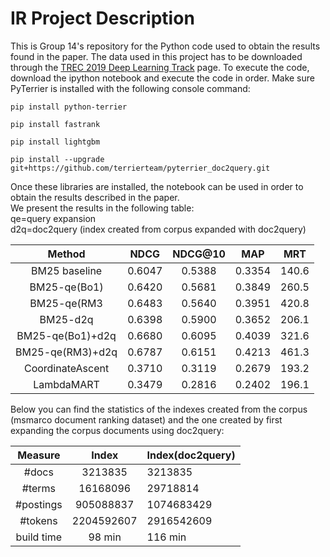 # IR Project Description

This is Group 14's repository for the Python code used to obtain the results found in the paper. The data used in this project has to be downloaded through the [TREC 2019 Deep Learning Track](https://microsoft.github.io/msmarco/TREC-Deep-Learning-2019.html) page. To execute the code, download the ipython notebook and execute the code in order. Make sure PyTerrier is installed with the following console command:

``
pip install python-terrier
``

``
pip install fastrank
``

``
pip install lightgbm
``

``
pip install --upgrade git+https://github.com/terrierteam/pyterrier_doc2query.git
``

Once these libraries are installed,  the notebook can be used in order to obtain the results described in the paper. <br/>
We present the results in the following table:<br/>
qe=query expansion<br/>
d2q=doc2query (index created from corpus expanded with doc2query)

| Method | NDCG | NDCG@10 | MAP | MRT|
|:------:|:----:|:-------:|:---:|:---:|
|BM25 baseline|0.6047|0.5388|0.3354|140.6|
|BM25-qe(Bo1)|0.6420|0.5681|0.3849|260.5|
|BM25-qe(RM3|0.6483|0.5640|0.3951|420.8|
|BM25-d2q|0.6398|0.5900|0.3652|206.1|
|BM25-qe(Bo1)+d2q|0.6680|0.6095|0.4039|321.6|
|BM25-qe(RM3)+d2q|0.6787|0.6151|0.4213|461.3|
|CoordinateAscent|0.3710|0.3119|0.2679|193.2|
|LambdaMART|0.3479|0.2816|0.2402|196.1|


Below you can find the statistics of the indexes created from the corpus (msmarco document ranking dataset)
and the one created by first expanding the corpus documents using doc2query:

| Measure | Index | Index(doc2query) |
|:-------:|:-----:|:----------------------|
|  #docs  | 3213835 | 3213835 |
| #terms  | 16168096 | 29718814 |
|#postings| 905088837 | 1074683429 |
| #tokens | 2204592607 | 2916542609 |
|build time| 98 min | 116 min |
